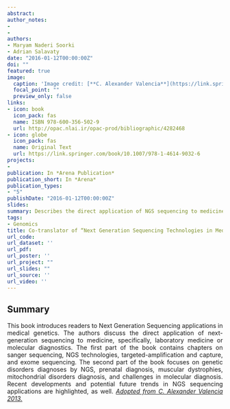 ```yaml
---
abstract: 
author_notes:
- 
- 
authors:
- Maryam Naderi Soorki
- Adrian Salavaty
date: "2016-01-12T00:00:00Z"
doi: ""
featured: true
image:
  caption: 'Image credit: [**C. Alexander Valencia**](https://link.springer.com/book/10.1007/978-1-4614-9032-6)'
  focal_point: ""
  preview_only: false
links:
- icon: book
  icon_pack: fas
  name: ISBN 978-600-356-502-9
  url: http://opac.nlai.ir/opac-prod/bibliographic/4282468
- icon: globe
  icon_pack: fas
  name: Original Text
  url: https://link.springer.com/book/10.1007/978-1-4614-9032-6
projects:
- 
publication: In *Arena Publication*
publication_short: In *Arena*
publication_types:
- "5"
publishDate: "2016-01-12T00:00:00Z"
slides: 
summary: Describes the direct application of NGS sequencing to medicine, focuses on application in molecular diagnostics, and introduces readers to the wealth of next-generation technologies.
tags:
- Genomics
title: Co-translator of “Next Generation Sequencing Technologies in Medical Genetics”
url_code: 
url_dataset: ''
url_pdf: 
url_poster: ''
url_project: ""
url_slides: ""
url_source: ''
url_video: ''
---
```


## **Summary**  
<div style="text-align: justify">
This book introduces readers to Next Generation Sequencing applications in medical genetics. The authors discuss the direct application of next-generation sequencing to medicine, specifically, laboratory medicine or molecular diagnostics. The first part of the book contains chapters on sanger sequencing, NGS technologies, targeted-amplification and capture, and exome sequencing. The second part of the book focuses on genetic disorders diagnoses by NGS, prenatal diagnosis, muscular dystrophies, mitochondrial disorders diagnosis, and challenges in molecular diagnosis. Recent developments and potential future trends in NGS sequencing applications are highlighted, as well. <a href="https://link.springer.com/book/10.1007/978-1-4614-9032-6"><i>Adopted from C. Alexander Valencia 2013.</i></a>  
</div>
